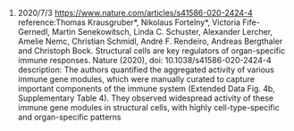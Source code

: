 1. 2020/7/3 https://www.nature.com/articles/s41586-020-2424-4
reference:Thomas Krausgruber*, Nikolaus Fortelny*, Victoria Fife-Gernedl, Martin Senekowitsch, Linda C. Schuster, Alexander Lercher, Amelie Nemc, Christian Schmidl, André F. Rendeiro, Andreas Bergthaler and Christoph Bock. Structural cells are key regulators of organ-specific immune responses. Nature (2020), doi: 10.1038/s41586-020-2424-4
description:  The authors quantified the aggregated activity of various immune gene modules, which were manually curated to capture important components of the immune system (Extended Data Fig. 4b, Supplementary 
Table 4). They observed widespread activity of these immune gene modules in structural cells, with highly cell-type-specific and organ-specific 
patterns
